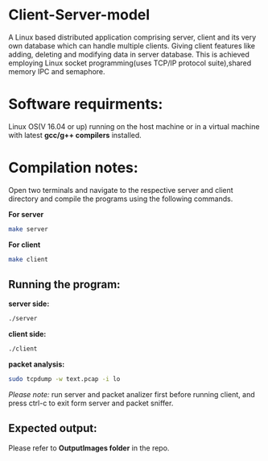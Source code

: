# Client-Server-model
A Linux based distributed application comprising server, client and its very own database which can handle multiple clients. Giving client features like adding, deleting and modifying data in server database.
This is achieved employing Linux socket programming(uses TCP/IP protocol suite),shared memory IPC and semaphore.
# Software requirments:
Linux OS(V 16.04 or up) running on the host machine or in a virtual machine with latest **gcc/g++ compilers** installed.
# Compilation notes:
Open two terminals and navigate to the respective server and client directory and compile the programs using the following commands.

**For server**
```sh
make server
```
**For client**
```sh
make client
```
## Running the program:
**server side:**
```sh
./server
```
**client side:**
```sh
./client
```
**packet analysis:**
```sh
sudo tcpdump -w text.pcap -i lo
```
*Please note:* run server and packet analizer first before running client, and press ctrl-c to exit form server and packet sniffer.
## Expected output:
Please refer to **OutputImages folder** in the repo.
